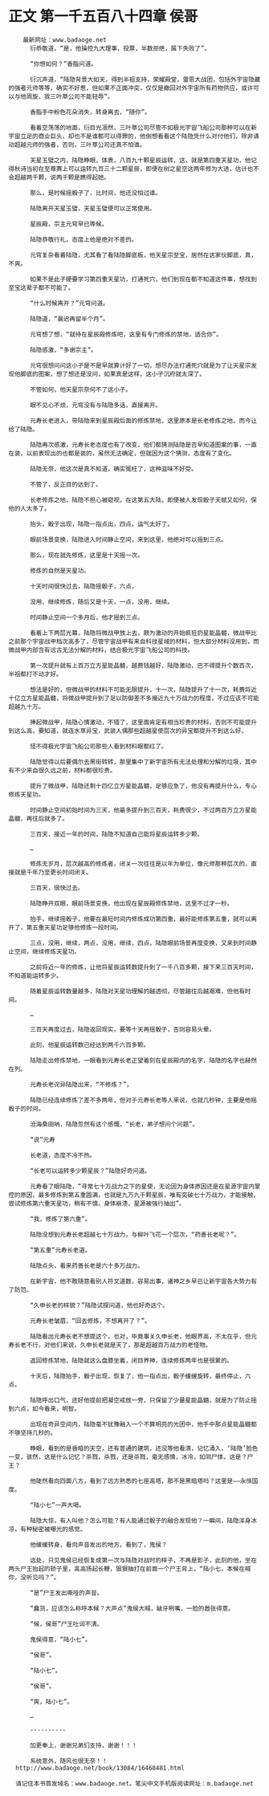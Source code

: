 # 正文 第一千五百八十四章 侯哥
        最新网址：www.badaoge.net
          衍恭敬道，“是，他操控九大理事，投票，半数拒绝，属下失败了”。
      
          “你想如何？”香脂问道。
      
          衍沉声道，“陆隐背景大如天，得到半祖支持，荣耀殿堂，雷恩大战团，包括外宇宙隐藏的强者元师等等，确实不好惹，但如果不正面冲突，仅仅是撤回对外宇宙所有药物供应，或许可以与他周旋，我三叶草公司不能轻辱”。
      
          香脂手中粉色花朵消失，转身离去，“随你”。
      
          看着空荡荡的地面，衍目光凛然，三叶草公司尽管不如极光宇宙飞船公司那种可以在新宇宙立足的商业巨头，却也不是谁都可以得罪的，他倒想看看这个陆隐凭什么对付他们，除非请动超越元师的强者，否则，三叶草公司还真不怕谁。
      
          天星玉璧之内，陆隐睁眼，体表，八百九十颗星辰运转，这，就是第四重天星功，他记得秋诗当初在至尊赛上可以运转九百三十二颗星辰，即便在树之星空这两年修为大进，估计也不会超越两千颗，说两千颗是瞧得起她。
      
          那么，是时候摇骰子了，比时间，他还没怕过谁。
      
          陆隐离开天星玉璧，天星玉璧便可以正常使用。
      
          星辰殿，宗主元穹早已等候。
      
          陆隐恭敬行礼，态度上他是绝对不差的。
      
          元穹复杂看着陆隐，尤其看了看陆隐脚底板，他天星宗至宝，居然在这家伙脚底，真，不爽。
      
          如果不是此子硬要学习第四重天星功，打通死穴，他们到现在都不知道这件事，想找到至宝这辈子都不可能了。
      
          “什么时候离开？”元穹问道。
      
          陆隐道，“最迟再留半个月”。
      
          元穹想了想，“就待在星辰殿修炼吧，这里有专门修炼的禁地，适合你”。
      
          陆隐感激，“多谢宗主”。
      
          元穹很想问问这小子是不是早就算计好了一切，想尽办法打通死穴就是为了让天星宗发现他脚底的图案，想了想还是没问，如果真是这样，这小子沉府就太深了。
      
          不管如何，他天星宗奈何不了这小子。
      
          眼不见心不烦，元穹没有与陆隐多话，直接离开。
      
          元寿长老进入，带陆隐来到星辰殿后面的修炼禁地，这里原本是长老修炼之地，而今让给了陆隐。
      
          陆隐再次感激，元寿长老态度也有了改变，他们都猜测陆隐是否早知道图案的事，一直在装，以前表现出的也都是装的，虽然无法确定，但就因为这个猜测，态度有了变化。
      
          陆隐无奈，他这次是真不知道，确实冤枉了，这种滋味不好受。
      
          不管了，反正目的达到了。
      
          长老修炼之地，陆隐不担心被窥视，在这第五大陆，即便被人发现骰子天赋又如何，保他的人太多了。
      
          抬头，骰子出现，陆隐一指点出，四点，运气太好了。
      
          眼前场景变换，陆隐进入时间静止空间，来到这里，他绝对可以摇到三点。
      
          那么，现在就先修炼，这里是十天摇一次。
      
          修炼的自然是天星功。
      
          十天时间很快过去，陆隐摇骰子，六点，
      
          没用，继续修炼，随后又是十天，一点，没用，继续。
      
          时间静止空间一个多月后，他才摇到三点。
      
          看着上下两层光幕，陆隐将微战甲放上去，颇为激动的开始疯狂扔星能晶髓，微战甲比之前那个宇宙战甲档次高多了，尽管宇宙战甲有来自科技星域的材料，但大部分材料没用到，而微战甲内部含有远古无法分解的材料，结合极光宇宙飞船公司的科技。
      
          第一次提升就有上百万立方星能晶髓，越费钱越好，陆隐激动，巴不得提升个数百次，半祖都打不动才好。
      
          想法是好的，但微战甲的材料不可能无限提升，十一次，陆隐提升了十一次，耗费将近十亿立方星能晶髓，将微战甲提升到了足以防御差不多接近九十万战力的程度，不过应该不可能超越九十万。
      
          捧起微战甲，陆隐心情激动，不错了，这里面肯定有相当珍贵的材料，否则不可能提升到这么高，要知道，就连水草异宝，武装人偶那些超越星使层次的异宝都提升不到这么好。
      
          怪不得极光宇宙飞船公司那些人看到材料眼都红了。
      
          陆隐觉得以后要偶尔去黑街转转，那里集中了新宇宙所有无法处理和分解的垃圾，其中有不少来自很久远之前，材料都很珍贵。
      
          提升了微战甲，陆隐还剩十四亿立方星能晶髓，足够应急了，他没有再提升什么，专心修炼天星功。
      
          时间静止空间初始时间为三天，他最多提升到三百天，耗费很少，不过两百万立方星能晶髓，再往后就多了。
      
          三百天，接近一年的时间，陆隐不知道自己能将星辰运转多少颗。
      
          …
      
          修炼无岁月，层次越高的修炼者，闭关一次往往是以年为单位，像元师那种层次的，直接就是千年乃至更长时间闭关。
      
          三百天，很快过去。
      
          陆隐睁开双眼，眼前场景变换，他出现在星辰殿修炼禁地，这里不过才一秒。
      
          抬手，继续摇骰子，他要在最短时间内修炼成功第四重，最好能修炼第五重，就可以离开了，第五重天星功足够他修炼一段时间。
      
          三点，没用，继续，两点，没用，继续，四点，陆隐眼前场景再度变换，又来到时间静止空间，继续修炼天星功。
      
          之前将近一年的修炼，让他将星辰运转数提升到了一千八百多颗，接下来三百天时间，不知道能运转多少。
      
          随着星辰运转数量越多，陆隐对天星功理解的越透彻，尽管越往后越艰难，但他有时间。
      
          …
      
          三百天再度过去，陆隐返回现实，要等十天再摇骰子，否则容易头晕。
      
          此刻，他星辰运转数已经达到两千六百多颗。
      
          陆隐走出修炼禁地，一眼看到元寿长老正望着刻在星辰殿内的名字，陆隐的名字也赫然在列。
      
          元寿长老诧异陆隐出来，“不修炼？”。
      
          陆隐已经连续修炼了差不多两年，但对于元寿长老等人来说，也就几秒钟，主要是他摇骰子的时间。
      
          沧海桑田呐，陆隐忽然有这个感慨，“长老，弟子想问个问题”。
      
          “说”元寿
      
          长老道，态度不冷不热。
      
          “长老可以运转多少颗星辰？”陆隐好奇问道。
      
          元寿看了眼陆隐，“寻常七十万战力之下的星使，无论因为身体原因还是在星源宇宙内掌控的原因，最多修炼到第五重圆满，也就是九万九千颗星辰，唯有突破七十万战力，才能接触，尝试修炼第六重天星功，稍有不慎，身体崩溃，星源被强行抽出”。
      
          “我，修炼了第六重”。
      
          陆隐没想到元寿长老超越七十万战力，与柳叶飞花一个层次，“药善长老呢？”。
      
          “第五重”元寿长老道。
      
          陆隐点头，看来药善长老是六十多万战力。
      
          在新宇宙，他不敢随意看别人符文道数，容易出事，诸神之乡早已让新宇宙各大势力有了防范。
      
          “久申长老的样貌？”陆隐试探问道，他也好奇这个。
      
          元寿长老皱眉，“回去修炼，不想离开了？”。
      
          陆隐看出元寿长老不想提这个，也对，毕竟事关久申长老，他眼界高，不太在乎，但元寿长老不行，对他们来说，久申长老就是天了，那是超越百万战力的老怪物。
      
          返回修炼禁地，陆隐就这么盘膝坐着，闭目养神，连续修炼两年也是很累的。
      
          十天后，陆隐抬手，骰子出现，恢复了，他一指点出，骰子缓缓旋转，最终停止，六点。
      
          陆隐呼出口气，还好他提前把凝空戒放一旁，只保留了少量星能晶髓，就是为了防止摇到六点，如今看来，明智。
      
          出现在奇异空间内，陆隐毫不犹豫融入一个不算明亮的光团中，他手中那点星能晶髓都不够坚持几秒的。
      
          睁眼，看到的是昏暗的天空，还有普通的建筑，还没等他看清，记忆涌入，‘陆隐’脸色一变，骇然，这是什么记忆？杀戮，杀戮，还是杀戮，毫无感情，冰冷，如同尸体，这是？尸王？
      
          他陡然看向四面八方，看到了远方熟悉的七座高塔，那不是黑暗塔吗？这里是——永恒国度。
      
          “陆小七”一声大喝。
      
          陆隐大惊，有人叫他？怎么可能？有人能通过骰子的融合发现他？一瞬间，陆隐浑身冰凉，有种秘密被曝光的感觉。
      
          他缓缓转身，看向声音发出的地方，看到了，鬼侯？
      
          远处，只见鬼侯已经恢复成第一次与陆隐对战时的样子，不再是影子，此刻的他，坐在两头尸王抬起的轿子里，高高扬起长鞭，狠狠抽打在前面一个尸王背上，“陆小七，本候在喊你，没听见吗？”。
      
          “是”尸王发出嘶哑的声音。
      
          “蠢货，应该怎么称呼本候？大声点”鬼侯大喊，龇牙咧嘴，一脸的嚣张得意。
      
          “候，侯哥”尸王吐词不清。
      
          鬼侯得意，“陆小七”。
      
          “侯哥”。
      
          “陆小七”。
      
          “侯哥”。
      
          “爽，陆小七”。
      
          …
      
          ----------
      
          加更奉上，谢谢兄弟们支持，谢谢！！！
      
          系统意外，随风也很无奈！！
      http://www.badaoge.net/book/13084/16468481.html
      
      请记住本书首发域名：www.badaoge.net。笔尖中文手机版阅读网址：m.badaoge.net
